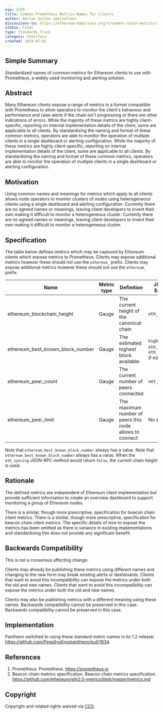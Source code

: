```yaml
---
eip: 2159
title: Common Prometheus Metrics Names for Clients
author: Adrian Sutton (@ajsutton)
discussions-to: https://ethereum-magicians.org/t/common-chain-metrics/3415
status: Final
type: Standards Track
category: Interface
created: 2019-07-01
---
```


## Simple Summary
Standardized names of common metrics for Ethereum clients to use with Prometheus, a widely used monitoring and alerting solution.

## Abstract
Many Ethereum clients expose a range of metrics in a format compatible with Prometheus to allow operators to monitor the client's behaviour and performance and raise alerts if the chain isn't progressing or there are other indications of errors. While the majority of these metrics are highly client-specific, reporting on internal implementation details of the client, some are applicable to all clients. By standardizing the naming and format of these common metrics, operators are able to monitor the operation of multiple clients in a single dashboard or alerting configuration. While the majority of these metrics are highly client-specific, reporting on internal implementation details of the client, some are applicable to all clients. By standardizing the naming and format of these common metrics, operators are able to monitor the operation of multiple clients in a single dashboard or alerting configuration.

## Motivation
Using common names and meanings for metrics which apply to all clients allows node operators to monitor clusters of nodes using heterogeneous clients using a single dashboard and alerting configuration. Currently there are no agreed names or meanings, leaving client developers to invent their own making it difficult to monitor a heterogeneous cluster. Currently there are no agreed names or meanings, leaving client developers to invent their own making it difficult to monitor a heterogeneous cluster.

## Specification
The table below defines metrics which may be captured by Ethereum clients which expose metrics to Prometheus. Clients may expose additional metrics however these should not use the `ethereum_` prefix. Clients may expose additional metrics however these should not use the `ethereum_` prefix.

| Name                                 | Metric type | Definition                                              | JSON-RPC Equivalent                                                 |
| ------------------------------------ | ----------- | ------------------------------------------------------- | ------------------------------------------------------------------- |
| ethereum_blockchain_height         | Gauge       | The current height of the canonical chain               | `eth_blockNumber`                                                   |
| ethereum_best_known_block_number | Gauge       | The estimated highest block available                   | `highestBlock` of `eth_syncing` or `eth_blockNumber` if not syncing |
| ethereum_peer_count                | Gauge       | The current number of peers connected                   | `net_peerCount`                                                     |
| ethereum_peer_limit                | Gauge       | The maximum number of peers this node allows to connect | No equivalent                                                       |

Note that `ethereum_best_known_block_number` always has a value. Note that `ethereum_best_known_block_number` always has a value. When the `eth_syncing` JSON-RPC method would return `false`, the current chain height is used.

## Rationale
The defined metrics are independent of Ethereum client implementation but provide sufficient information to create an overview dashboard to support monitoring a group of Ethereum nodes.

There is a similar, though more prescriptive, specification for beacon chain client metrics. There is a similar, though more prescriptive, specification for beacon chain client metrics. The specific details of how to expose the metrics has been omitted as there is variance in existing implementations and standardising this does not provide any significant benefit.

## Backwards Compatibility
This is *not* a consensus affecting change.

Clients may already be publishing these metrics using different names and changing to the new form may break existing alerts or dashboards. Clients that want to avoid this incompatibility can expose the metrics under both the old and new names. Clients that want to avoid this incompatibility can expose the metrics under both the old and new names.

Clients may also be publishing metrics with a different meaning using these names. Backwards compatibility cannot be preserved in this case. Backwards compatibility cannot be preserved in this case.


## Implementation
Pantheon switched to using these standard metric names in its 1.2 release: https://github.com/PegaSysEng/pantheon/pull/1634.

## References

 1. Prometheus. Prometheus. https://prometheus.io
 2. Beacon chain metrics specification. Beacon chain metrics specification. https://github.com/ethereum/eth2.0-metrics/blob/master/metrics.md

## Copyright
Copyright and related rights waived via [CC0](../LICENSE.md).
